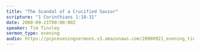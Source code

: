 ```yaml
---
title: "The Scandal of a Crucified Savior"
scripture: "1 Corinthians 1:18-31"
date: 2008-09-21T00:00:00Z
speaker: Tim Tinsley
sermon_type: evening
audio: https://pcpceveningsermons.s3.amazonaws.com/20080921_evening_tinsley.mp3 
---
```



